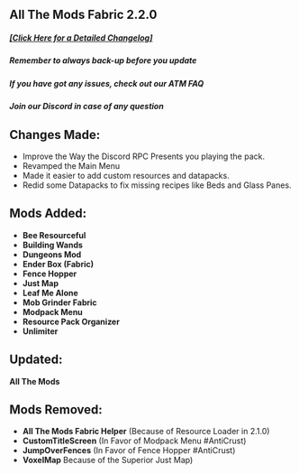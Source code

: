 ## All The Mods Fabric 2.2.0
##### [[**Click Here for a Detailed Changelog**]](https://raw.githubusercontent.com/AllTheMods/ATM-Fabric/master/changelog/2.2.0-detailed.txt)


##### Remember to always back-up before you update 

##### If you have got any issues, check out our ATM FAQ

##### Join our Discord in case of any question

## Changes Made:
- Improve the Way the Discord RPC Presents you playing the pack.
- Revamped the Main Menu
- Made it easier to add custom resources and datapacks.
- Redid some Datapacks to fix missing recipes like Beds and Glass Panes.


## Mods Added:

- **Bee Resourceful**
- **Building Wands**
- **Dungeons Mod**
- **Ender Box (Fabric)**
- **Fence Hopper**
- **Just Map**
- **Leaf Me Alone**
- **Mob Grinder Fabric**
- **Modpack Menu**
- **Resource Pack Organizer**
- **Unlimiter**

## Updated:
 **All The Mods**

## Mods Removed:

- **All The Mods Fabric Helper** (Because of Resource Loader in 2.1.0)
- **CustomTitleScreen** (In Favor of Modpack Menu #AntiCrust)
- **JumpOverFences** (In Favor of Fence Hopper #AntiCrust)
- **VoxelMap** Because of the Superior Just Map)
